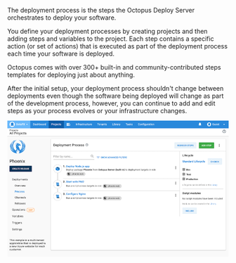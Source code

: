 The deployment process is the steps the Octopus Deploy Server orchestrates to deploy your software.

You define your deployment processes by creating projects and then adding steps and variables to the project. Each step contains a specific action (or set of actions) that is executed as part of the deployment process each time your software is deployed.

Octopus comes with over 300+ built-in and community-contributed steps templates for deploying just about anything.

After the initial setup, your deployment process shouldn't change between deployments even though the software being deployed will change as part of the development process, however, you can continue to add and edit steps as your process evolves or your infrastructure changes.

![A simple deployment process in Octopus Deploy](/docs/shared-content/concepts/images/deployment-process.png)
